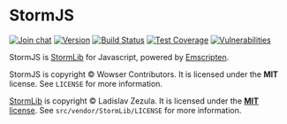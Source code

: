 # StormJS

[![Join chat](https://img.shields.io/badge/gitter-join_chat-blue.svg?style=flat)](https://gitter.im/wowserhq/wowser)
[![Version](https://img.shields.io/npm/v/@wowserhq/stormjs.svg?style=flat)](https://www.npmjs.org/package/@wowserhq/stormjs)
[![Build Status](https://travis-ci.org/wowserhq/stormjs.svg?branch=master)](https://travis-ci.org/wowserhq/stormjs)
[![Test Coverage](https://api.codeclimate.com/v1/badges/829e88cf1899d0061b88/test_coverage)](https://codeclimate.com/github/wowserhq/stormjs/test_coverage)
[![Vulnerabilities](https://snyk.io/test/github/wowserhq/stormjs/badge.svg?targetFile=package.json)](https://snyk.io/test/github/wowserhq/stormjs?targetFile=package.json)

StormJS is [StormLib](http://www.zezula.net/en/mpq/stormlib.html) for Javascript, powered by
[Emscripten](http://emscripten.org).

StormJS is copyright © Wowser Contributors. It is licensed under the **MIT** license. See
`LICENSE` for more information.

[StormLib](http://www.zezula.net/en/mpq/stormlib.html) is copyright © Ladislav Zezula. It is
licensed under the [**MIT** license](https://github.com/ladislav-zezula/StormLib/blob/master/LICENSE).
See `src/vendor/StormLib/LICENSE` for more information.
